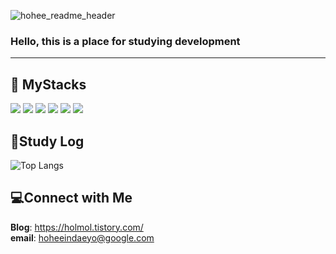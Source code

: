 
![hohee_readme_header](https://github.com/Choihohee/Choihohee/assets/117076823/c5ddfb5b-5f65-46df-b96f-5bd593fe87c7)

<h3>Hello, this is a place for studying development</h3>

***

<a> 
   <div align=left><h2>🫧 MyStacks</h2></div>
<div align=left> 
  <img src="https://img.shields.io/badge/java-007396?style=for-the-badge&logo=java&logoColor=white"> 
  <img src="https://img.shields.io/badge/spring-6DB33F?style=for-the-badge&logo=spring&logoColor=white">
  <img src="https://img.shields.io/badge/SpringBoot-6DB33F ?style=for-the-badge&logo=SpringBoot&logoColor=white">
  <img src="https://img.shields.io/badge/github-181717?style=for-the-badge&logo=github&logoColor=white">
  <img src="https://img.shields.io/badge/git-F05032?style=for-the-badge&logo=git&logoColor=white">
  <img src="https://img.shields.io/badge/Notion-000000?style=for-the-badge&logo=Notion&logoColor=white">
</div>

<h2>📃Study Log</h2>

![Top Langs](https://github-readme-stats.vercel.app/api/top-langs/?username=Choihohee&layout=compact)

<h2>💻Connect with Me</h2>

**Blog**: <https://holmol.tistory.com/><br/>
**email**: <hoheeindaeyo@google.com>



